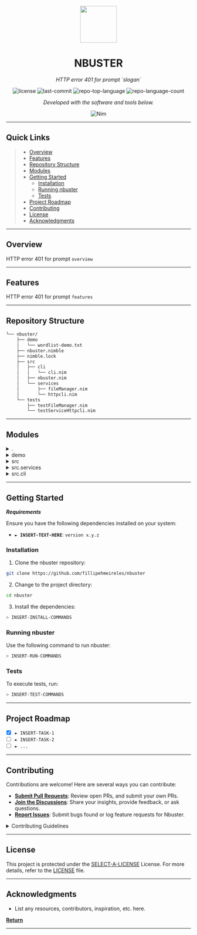 <p align="center">
  <img src="https://cdn-icons-png.flaticon.com/512/6295/6295417.png" width="100" />
</p>
<p align="center">
    <h1 align="center">NBUSTER</h1>
</p>
<p align="center">
    <em>HTTP error 401 for prompt `slogan`</em>
</p>
<p align="center">
	<img src="https://img.shields.io/github/license/fillipehmeireles/nbuster?style=flat&color=0080ff" alt="license">
	<img src="https://img.shields.io/github/last-commit/fillipehmeireles/nbuster?style=flat&logo=git&logoColor=white&color=0080ff" alt="last-commit">
	<img src="https://img.shields.io/github/languages/top/fillipehmeireles/nbuster?style=flat&color=0080ff" alt="repo-top-language">
	<img src="https://img.shields.io/github/languages/count/fillipehmeireles/nbuster?style=flat&color=0080ff" alt="repo-language-count">
<p>
<p align="center">
		<em>Developed with the software and tools below.</em>
</p>
<p align="center">
	<img src="https://img.shields.io/badge/Nim-FFE953.svg?style=flat&logo=Nim&logoColor=black" alt="Nim">
</p>
<hr>

## Quick Links

> - [ Overview](#-overview)
> - [ Features](#-features)
> - [ Repository Structure](#-repository-structure)
> - [ Modules](#-modules)
> - [ Getting Started](#-getting-started)
>   - [ Installation](#-installation)
>   - [ Running nbuster](#-running-nbuster)
>   - [ Tests](#-tests)
> - [ Project Roadmap](#-project-roadmap)
> - [ Contributing](#-contributing)
> - [ License](#-license)
> - [ Acknowledgments](#-acknowledgments)

---

## Overview

HTTP error 401 for prompt `overview`

---

## Features

HTTP error 401 for prompt `features`

---

## Repository Structure

```sh
└── nbuster/
    ├── demo
    │   └── wordlist-demo.txt
    ├── nbuster.nimble
    ├── nimble.lock
    ├── src
    │   ├── cli
    │   │   └── cli.nim
    │   ├── nbuster.nim
    │   └── services
    │       ├── fileManager.nim
    │       └── httpcli.nim
    └── tests
        ├── testFileManager.nim
        └── testServiceHttpcli.nim
```

---

## Modules

<details closed><summary>.</summary>

| File                                                                                     | Summary                                    |
| ---------------------------------------------------------------------------------------- | ------------------------------------------ |
| [nbuster.nimble](https://github.com/fillipehmeireles/nbuster/blob/master/nbuster.nimble) | HTTP error 401 for prompt `nbuster.nimble` |

</details>

<details closed><summary>demo</summary>

| File                                                                                                | Summary                                            |
| --------------------------------------------------------------------------------------------------- | -------------------------------------------------- |
| [wordlist-demo.txt](https://github.com/fillipehmeireles/nbuster/blob/master/demo/wordlist-demo.txt) | HTTP error 401 for prompt `demo/wordlist-demo.txt` |

</details>

<details closed><summary>src</summary>

| File                                                                                   | Summary                                     |
| -------------------------------------------------------------------------------------- | ------------------------------------------- |
| [nbuster.nim](https://github.com/fillipehmeireles/nbuster/blob/master/src/nbuster.nim) | HTTP error 401 for prompt `src/nbuster.nim` |

</details>

<details closed><summary>src.services</summary>

| File                                                                                                    | Summary                                                  |
| ------------------------------------------------------------------------------------------------------- | -------------------------------------------------------- |
| [httpcli.nim](https://github.com/fillipehmeireles/nbuster/blob/master/src/services/httpcli.nim)         | HTTP error 401 for prompt `src/services/httpcli.nim`     |
| [fileManager.nim](https://github.com/fillipehmeireles/nbuster/blob/master/src/services/fileManager.nim) | HTTP error 401 for prompt `src/services/fileManager.nim` |

</details>

<details closed><summary>src.cli</summary>

| File                                                                               | Summary                                     |
| ---------------------------------------------------------------------------------- | ------------------------------------------- |
| [cli.nim](https://github.com/fillipehmeireles/nbuster/blob/master/src/cli/cli.nim) | HTTP error 401 for prompt `src/cli/cli.nim` |

</details>

---

## Getting Started

**_Requirements_**

Ensure you have the following dependencies installed on your system:

- **<code>► INSERT-TEXT-HERE</code>**: `version x.y.z`

### Installation

1. Clone the nbuster repository:

```sh
git clone https://github.com/fillipehmeireles/nbuster
```

2. Change to the project directory:

```sh
cd nbuster
```

3. Install the dependencies:

```sh
> INSERT-INSTALL-COMMANDS
```

### Running nbuster

Use the following command to run nbuster:

```sh
> INSERT-RUN-COMMANDS
```

### Tests

To execute tests, run:

```sh
> INSERT-TEST-COMMANDS
```

---

## Project Roadmap

- [x] `► INSERT-TASK-1`
- [ ] `► INSERT-TASK-2`
- [ ] `► ...`

---

## Contributing

Contributions are welcome! Here are several ways you can contribute:

- **[Submit Pull Requests](https://github.com/fillipehmeireles/nbuster/blob/main/CONTRIBUTING.md)**: Review open PRs, and submit your own PRs.
- **[Join the Discussions](https://github.com/fillipehmeireles/nbuster/discussions)**: Share your insights, provide feedback, or ask questions.
- **[Report Issues](https://github.com/fillipehmeireles/nbuster/issues)**: Submit bugs found or log feature requests for Nbuster.

<details closed>
    <summary>Contributing Guidelines</summary>

1. **Fork the Repository**: Start by forking the project repository to your GitHub account.
2. **Clone Locally**: Clone the forked repository to your local machine using a Git client.
   ```sh
   git clone https://github.com/fillipehmeireles/nbuster
   ```
3. **Create a New Branch**: Always work on a new branch, giving it a descriptive name.
   ```sh
   git checkout -b new-feature-x
   ```
4. **Make Your Changes**: Develop and test your changes locally.
5. **Commit Your Changes**: Commit with a clear message describing your updates.
   ```sh
   git commit -m 'Implemented new feature x.'
   ```
6. **Push to GitHub**: Push the changes to your forked repository.
   ```sh
   git push origin new-feature-x
   ```
7. **Submit a Pull Request**: Create a PR against the original project repository. Clearly describe the changes and their motivations.

Once your PR is reviewed and approved, it will be merged into the main branch.

</details>

---

## License

This project is protected under the [SELECT-A-LICENSE](https://choosealicense.com/licenses) License. For more details, refer to the [LICENSE](https://choosealicense.com/licenses/) file.

---

## Acknowledgments

- List any resources, contributors, inspiration, etc. here.

[**Return**](#-quick-links)

---
